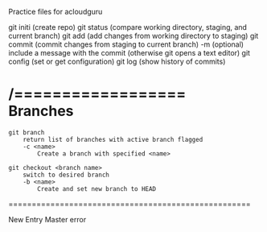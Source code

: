 Practice files for acloudguru

git initi (create repo)
git status (compare working directory, staging, and current branch)
git add (add changes from working directory to staging)
git commit (commit changes from staging to current branch)
	-m (optional) include a message with the commit (otherwise git opens a text editor)
git config (set or get configuration)
git log (show history of commits)

/==================\
	Branches
====================================================
	git branch
		return list of branches with active branch flagged
		-c <name>
			Create a branch with specified <name>
	
	git checkout <branch name>
		switch to desired branch
		-b <name>
			Create and set new branch to HEAD
====================================================

New Entry
Master error